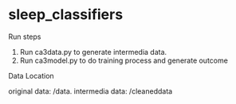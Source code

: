 # sleep_classifiers

Run steps

1. Run ca3data.py to generate intermedia data.
2. Run ca3model.py to do training process and generate outcome

Data Location

original data: /data.
intermedia data: /cleaneddata
